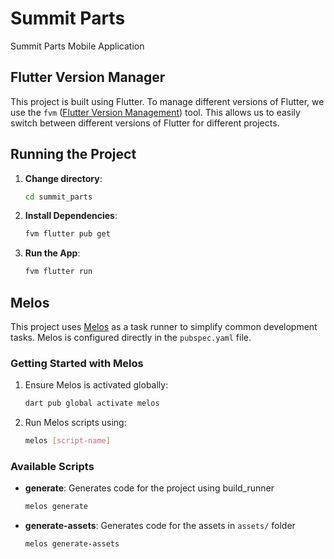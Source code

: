 # Summit Parts

Summit Parts Mobile Application

## Flutter Version Manager

This project is built using Flutter. To manage different versions of Flutter, we use the `fvm` ([Flutter Version
Management](https://fvm.app/documentation/getting-started)) tool. This allows us to easily switch between different
versions of Flutter for different projects.

## Running the Project

1. **Change directory**:
   ```bash
   cd summit_parts
   ```
2. **Install Dependencies**:
   ```bash
   fvm flutter pub get
   ```
3. **Run the App**:
   ```bash
   fvm flutter run
   ```

## Melos

This project uses [Melos](https://melos.invertase.dev/) as a task runner to simplify common development tasks. Melos is
configured directly in the `pubspec.yaml` file.

### Getting Started with Melos

1. Ensure Melos is activated globally:
   ```bash
   dart pub global activate melos
   ```

2. Run Melos scripts using:
   ```bash
   melos [script-name]
   ```

### Available Scripts

- **generate**: Generates code for the project using build_runner
  ```bash
  melos generate
  ```
- **generate-assets**: Generates code for the assets in `assets/` folder
  ```bash
  melos generate-assets
  ```
